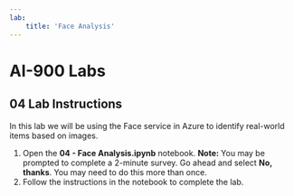 ```yaml
---
lab:
    title: 'Face Analysis'
---
```


# AI-900 Labs
## 04 Lab Instructions
In this lab we will be using the Face service in Azure to identify real-world items based on images.

1.  Open the **04 - Face Analysis.ipynb** notebook.
    **Note:** You may be prompted to complete a 2-minute survey. Go ahead and select **No, thanks**. You may need to do this more than once.
2.  Follow the instructions in the notebook to complete the lab.
